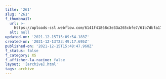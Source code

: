 ```yaml
---
title: '261'
slug: '261'
f_thumbnail:
  url: >-
    https://uploads-ssl.webflow.com/6141f41868c3e33a265cbfe7/61b7dbfa17b442ef829f0dea_261.jpg
  alt: null
updated-on: '2021-12-15T15:09:54.183Z'
created-on: '2021-12-13T23:49:17.695Z'
published-on: '2021-12-15T15:48:47.960Z'
f_status: false
f_category: XS
f_afficher-la-racine: false
layout: '[archive].html'
tags: archive
---
```



